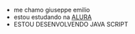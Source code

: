- me chamo giuseppe emilio
- estou estudando na [ALURA](https://alura.com.br)
- ESTOU DESENVOLVENDO JAVA SCRIPT
